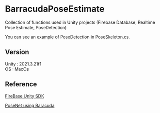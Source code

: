 # BarracudaPoseEstimate

Collection of functions used in Unity projects (Firebase Database, Realtime Pose Estimate, PoseDetection)  
  
You can see an example of PoseDetection in PoseSkeleton.cs.  
## Version 
Unity : 2021.3.21f1  
OS : MacOs  

## Reference
[FireBase Unity SDK](https://github.com/firebase/firebase-unity-sdk)  
  
[PoseNet using Baracuda](https://github.com/cj-mills/Barracuda-PoseNet-Tutorial)  
  
